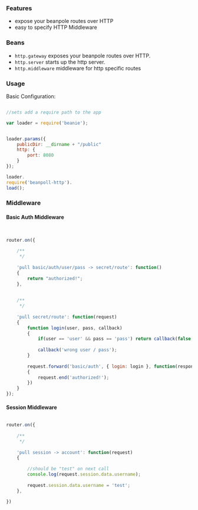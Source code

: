 

### Features

- expose your beanpole routes over HTTP
- easy to specify HTTP Middleware


### Beans

- `http.gateway` exposes your beanpole routes over HTTP.
- `http.server` starts up the http server.
- `http.middleware` middleware for http specific routes



### Usage

Basic Configuration:

```javascript

//sets add a require path to the app

var loader = require('beanie');


loader.params({
	publicDir: __dirname + "/public"
	http: {
		port: 8080
	}
});

loader.
require('beanpoll-http').
load();
```


### Middleware


#### Basic Auth Middleware


```javascript


router.on({
	
	/**
	 */
	
	'pull basic/auth/user/pass -> secret/route': function()
	{
		return "authorized!";
	},
	
	
	/**
	 */
	
	'pull secret/route': function(request)
	{
		function login(user, pass, callback)
		{
			if(user == 'user' && pass == 'pass') return callback(false, { user: 'user' });
			
			callback('wrong user / pass');
		}
		
		request.forward('basic/auth', { login: login }, function(response)
		{
			request.end('authorized!');
		})
	}
});

```

#### Session Middleware

```javascript

router.on({
	
	/**
	 */
	
	'pull session -> account': function(request)
	{
		
		//should be "test" on next call
		console.log(request.session.data.username);
		
		request.session.data.username = 'test';
	},
	
})

```





